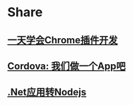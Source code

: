 # Share

## [一天学会Chrome插件开发](./article/2017-08-29.md)

## [Cordova: 我们做一个App吧](./article/2017-09-07.md)

## [.Net应用转Nodejs](./article/2017-09-08.md)

